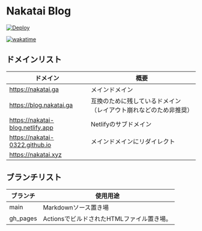 # Nakatai Blog

[![Deploy](https://github.com/Nakatai-0322/Blog/actions/workflows/pages.yml/badge.svg?branch=main)](https://github.com/Nakatai-0322/Blog/actions/workflows/pages.yml)

[![wakatime](https://wakatime.com/badge/github/Nakatai-0322/Blog.svg)](https://wakatime.com/badge/github/Nakatai-0322/Blog)

## ドメインリスト

| ドメイン                               | 概要                   |
| ---------------------------------- | -------------------- |
| <https://nakatai.ga>               | メインドメイン              |
| <https://blog.nakatai.ga>          | 互換のために残しているドメイン（レイアウト崩れなどのため非推奨） |
| <https://nakatai-blog.netlify.app> | Netlifyのサブドメイン       |
| <https://nakatai-0322.github.io>   | メインドメインにリダイレクト       |
| <https://nakatai.xyz> ||

## ブランチリスト

| ブランチ     | 使用用途                       |
| -------- | -------------------------- |
| main     | Markdownソース置き場             |
| gh_pages | ActionsでビルドされたHTMLファイル置き場。 |
